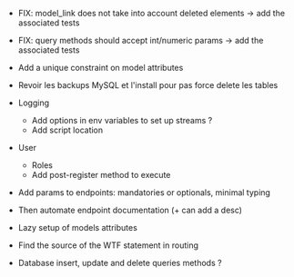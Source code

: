 - FIX: model_link does not take into account deleted elements -> add the associated tests
- FIX: query methods should accept int/numeric params -> add the associated tests

- Add a unique constraint on model attributes
- Revoir les backups MySQL et l'install pour pas force delete les tables
- Logging
    - Add options in env variables to set up streams ?
    - Add script location
- User
    - Roles
    - Add post-register method to execute
- Add params to endpoints: mandatories or optionals, minimal typing
- Then automate endpoint documentation (+ can add a desc)
- Lazy setup of models attributes
- Find the source of the WTF statement in routing
- Database insert, update and delete queries methods ?